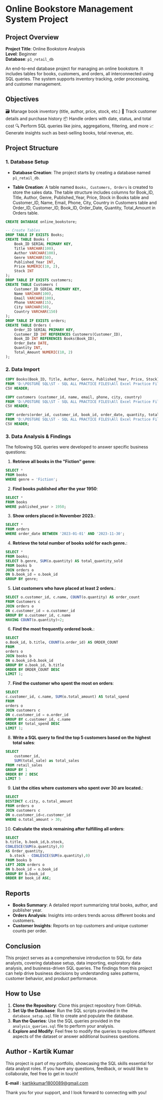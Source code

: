 # Online Bookstore Management System Project

## Project Overview

**Project Title**: Online Bookstore Analysis  
**Level**: Beginner  
**Database**: `p1_retail_db`

An end-to-end database project for managing an online bookstore. It includes tables for books, customers, and orders, all interconnected using SQL queries. The system supports inventory tracking, order processing, and customer management.

## Objectives
🗃️ Manage book inventory (title, author, price, stock, etc.)
👤 Track customer details and purchase history
📦 Handle orders with date, status, and total cost
🔍 Perform SQL queries like joins, aggregations, filtering, and more
📈 Generate insights such as best-selling books, total revenue, etc.

## Project Structure

### 1. Database Setup

- **Database Creation**: The project starts by creating a database named `p1_retail_db`.


- **Table Creation**: A table named `Books, Customers, Orders` is created to store the sales data. The table structure includes columns for Book_ID, Title,	Author,	Genre,	Published_Year, Price, Stock in Books table and Customer_ID, Name, Email,	Phone, City, Country in Customers table and Order_ID, Customer_ID, Book_ID,	Order_Date,	Quantity, Total_Amount in Orders table.


```sql
CREATE DATABASE online_bookstore;

-- Create Tables
DROP TABLE IF EXISTS Books;
CREATE TABLE Books (
    Book_ID SERIAL PRIMARY KEY,
    Title VARCHAR(100),
    Author VARCHAR(100),
    Genre VARCHAR(50),
    Published_Year INT,
    Price NUMERIC(10, 2),
    Stock INT
);
DROP TABLE IF EXISTS customers;
CREATE TABLE Customers (
    Customer_ID SERIAL PRIMARY KEY,
    Name VARCHAR(100),
    Email VARCHAR(100),
    Phone VARCHAR(15),
    City VARCHAR(50),
    Country VARCHAR(150)
);
DROP TABLE IF EXISTS orders;
CREATE TABLE Orders (
    Order_ID SERIAL PRIMARY KEY,
    Customer_ID INT REFERENCES Customers(Customer_ID),
    Book_ID INT REFERENCES Books(Book_ID),
    Order_Date DATE,
    Quantity INT,
    Total_Amount NUMERIC(10, 2)
);

```

### 2. Data Import

```sql
COPY Books(Book_ID, Title, Author, Genre, Published_Year, Price, Stock)
FROM 'D:\POSTGRE SQL\ST - SQL ALL PRACTICE FILES\All Excel Practice Files\Books.csv'
CSV HEADER;

COPY customers (customer_id, name, email, phone, city, country)
FROM 'D:\POSTGRE SQL\ST - SQL ALL PRACTICE FILES\All Excel Practice Files\Customers.csv'
CSV HEADER;

COPY orders(order_id, customer_id, book_id, order_date, quantity, total_amount)
FROM 'D:\POSTGRE SQL\ST - SQL ALL PRACTICE FILES\All Excel Practice Files\Orders.csv'
CSV HEADER;
```

### 3. Data Analysis & Findings

The following SQL queries were developed to answer specific business questions:

1. **Retrieve all books in the "Fiction" genre**:
```sql
SELECT *
FROM books
WHERE genre = 'Fiction';
```

2. **Find books published after the year 1950**:
```sql
SELECT *
FROM books
WHERE published_year > 1950;
```

3. **Show orders placed in November 2023.**:
```sql
SELECT *
FROM orders
WHERE order_date BETWEEN '2023-01-01' AND '2023-11-30';
```

4. **Retrieve the total number of books sold for each genre.**:
```sql
SELECT *
FROM books;
SELECT b.genre, SUM(o.quantity) AS total_quantity_sold
FROM books b
JOIN orders o
ON b.book_id = o.book_id
GROUP BY genre;
```

5. **List customers who have placed at least 2 orders.**:
```sql
SELECT o.customer_id, c.name, COUNT(o.quantity) AS order_count
FROM Customers c
JOIN orders o
ON c.customer_id = o.customer_id
GROUP BY o.customer_id, c.name
HAVING COUNT(o.quantity)>2;
```

6. **Find the most frequently ordered book.**:
```sql
SELECT
o.Book_id, b.title, COUNT(o.order_id) AS ORDER_COUNT
FROM
orders o
JOIN books b
ON o.book_id=b.book_id
GROUP BY o.book_id, b.title
ORDER BY ORDER_COUNT DESC
LIMIT 1;
```

7. **Find the customer who spent the most on orders**:
```sql
SELECT
c.customer_id, c.name, SUM(o.total_amount) AS total_spend
FROM
orders o
JOIN customers c
ON c.customer_id = o.order_id
GROUP BY c.customer_id, c.name
ORDER BY total_spend DESC 
LIMIT 1;
```

8. **Write a SQL query to find the top 5 customers based on the highest total sales**:
```sql
SELECT 
    customer_id,
    SUM(total_sale) as total_sales
FROM retail_sales
GROUP BY 1
ORDER BY 2 DESC
LIMIT 5
```

9. **List the cities where customers who spent over 30 are located.**:
```sql
SELECT
DISTINCT c.city, o.total_amount
FROM orders o
JOIN customers c
ON o.customer_id=c.customer_id
WHERE o.total_amount > 30;
```

10. **Calculate the stock remaining after fulfilling all orders**:
```sql
SELECT
b.title, b.book_id,b.stock,
COALESCE(SUM(o.quantity),0)
AS Order_quantity,
  b.stock - COALESCE(SUM(o.quantity),0)
FROM books b
LEFT JOIN orders o
ON b.book_id = o.book_id
GROUP BY b.book_id
ORDER BY book_id ASC;
```


## Reports

- **Books Summary**: A detailed report summarizing total books, author, and publisher year.
- **Orders Analysis**: Insights into orders trends across different books and customers.
- **Customer Insights**: Reports on top customers and unique customer counts per order.

## Conclusion

This project serves as a comprehensive introduction to SQL for data analysts, covering database setup, data importing, exploratory data analysis, and business-driven SQL queries. The findings from this project can help drive business decisions by understanding sales patterns, customer behavior, and product performance.

## How to Use

1. **Clone the Repository**: Clone this project repository from GitHub.
2. **Set Up the Database**: Run the SQL scripts provided in the `database_setup.sql` file to create and populate the database.
3. **Run the Queries**: Use the SQL queries provided in the `analysis_queries.sql` file to perform your analysis.
4. **Explore and Modify**: Feel free to modify the queries to explore different aspects of the dataset or answer additional business questions.

## Author - Kartik Kumar

This project is part of my portfolio, showcasing the SQL skills essential for data analyst roles. If you have any questions, feedback, or would like to collaborate, feel free to get in touch!

**E-mail** : kartikkumar1800089@gmail.com


Thank you for your support, and I look forward to connecting with you!
